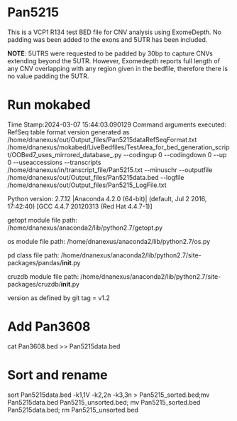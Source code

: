 # Pan5215
This is a VCP1 R134 test BED file for CNV analysis using ExomeDepth. No padding was been added to the exons and 5UTR has been included.

**NOTE**: 5UTRS were requested to be padded by 30bp to capture CNVs extending beyond the 5UTR. However, Exomedepth reports full length of any CNV overlapping with any region given in the bedfile, therefore there is no value padding the 5UTR.

# Run mokabed
Time Stamp:2024-03-07 15:44:03.090129
Command arguments executed:
RefSeq table format version generated as /home/dnanexus/out/Output_files/Pan5215dataRefSeqFormat.txt
/home/dnanexus/mokabed/LiveBedfiles/TestArea_for_bed_generation_script/OOBed7_uses_mirrored_database_.py --codingup 0 --codingdown 0 --up 0 --useaccessions --transcripts /home/dnanexus/in/transcript_file/Pan5215.txt --minuschr --outputfile /home/dnanexus/out/Output_files/Pan5215data.bed --logfile /home/dnanexus/out/Output_files/Pan5215_LogFile.txt 

 Python version: 2.7.12 |Anaconda 4.2.0 (64-bit)| (default, Jul  2 2016, 17:42:40) 
[GCC 4.4.7 20120313 (Red Hat 4.4.7-1)]

 getopt module file path: /home/dnanexus/anaconda2/lib/python2.7/getopt.py

 os module file path: /home/dnanexus/anaconda2/lib/python2.7/os.py

 pd class file path: /home/dnanexus/anaconda2/lib/python2.7/site-packages/pandas/__init__.py

 cruzdb module file path: /home/dnanexus/anaconda2/lib/python2.7/site-packages/cruzdb/__init__.py

version as defined by git tag = v1.2

# Add Pan3608

cat Pan3608.bed >> Pan5215data.bed

# Sort and rename 
sort Pan5215data.bed -k1,1V -k2,2n -k3,3n > Pan5215_sorted.bed;mv Pan5215data.bed Pan5215_unsorted.bed; mv Pan5215_sorted.bed Pan5215data.bed; rm Pan5215_unsorted.bed